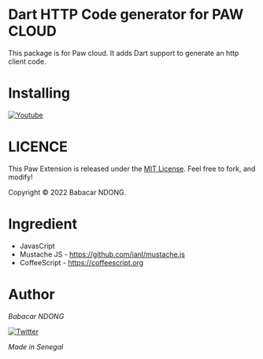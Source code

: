 # Dart HTTP Code generator for PAW CLOUD
This package is for Paw cloud.
It adds Dart support to generate an http client code.

# Installing
[![Youtube](https://img.shields.io/badge/Youtube-how%20to%20install%20it%20%3F-red)](https://twitter.com/babstrap)

# LICENCE
This Paw Extension is released under the [MIT License](LICENSE). Feel free to fork, and modify!

Copyright © 2022 Babacar NDONG.


# Ingredient
- JavasCript
- Mustache JS - https://github.com/janl/mustache.js
- CoffeeScript - https://coffeescript.org

# Author
_Babacar NDONG_

[![Twitter](https://img.shields.io/twitter/url?style=social&url=https%3A%2F%2Ftwitter.com%2FBabacar51193320)](https://twitter.com/babstrap)

*Made in Senegal*